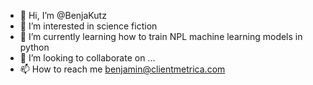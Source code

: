 - 👋 Hi, I’m @BenjaKutz
- 👀 I’m interested in science fiction
- 🌱 I’m currently learning how to train NPL machine learning models in python
- 💞️ I’m looking to collaborate on ...
- 📫 How to reach me benjamin@clientmetrica.com

<!---
BenjaKutz/BenjaKutz is a ✨ special ✨ repository because its `README.md` (this file) appears on your GitHub profile.
You can click the Preview link to take a look at your changes.
--->
